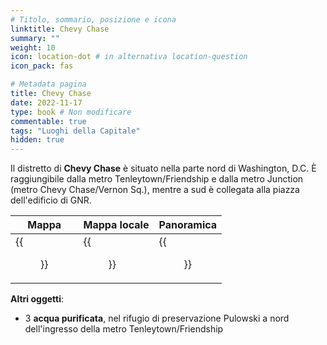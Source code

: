 ```yaml
---
# Titolo, sommario, posizione e icona
linktitle: Chevy Chase
summary: ""
weight: 10
icon: location-dot # in alternativa location-question
icon_pack: fas

# Metadata pagina
title: Chevy Chase
date: 2022-11-17
type: book # Non modificare
commentable: true
tags: "Luoghi della Capitale"
hidden: true
---
```



<div class="fo3">


Il distretto di **Chevy Chase** è situato nella parte nord di Washington, D.C. È raggiungibile dalla metro Tenleytown/Friendship e dalla metro Junction (metro Chevy Chase/Vernon Sq.), mentre a sud è collegata alla piazza dell'edificio di GNR.

| Mappa                           | Mappa locale              | Panoramica            |
| ------------------------------- | ------------------------- | --------------------- |
| {{<figure src="fo3/Chevy_Chase_North_loc.webp">}} | {{<figure src="fo3/Chevy_Chase_map.webp">}} | {{<figure src="fo3/Chevy_Chase.webp">}} |


**Altri oggetti**:
- 3 **acqua purificata**, nel rifugio di preservazione Pulowski a nord dell'ingresso della metro Tenleytown/Friendship

</div>
